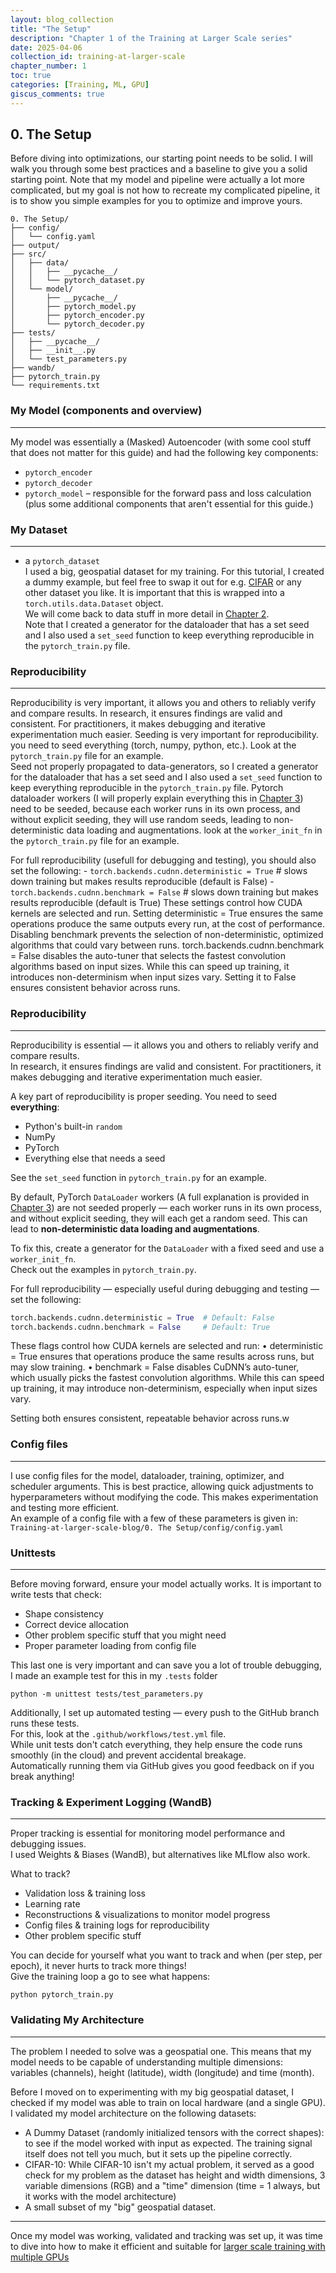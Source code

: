 ```yaml
---
layout: blog_collection
title: "The Setup"
description: "Chapter 1 of the Training at Larger Scale series"
date: 2025-04-06
collection_id: training-at-larger-scale
chapter_number: 1
toc: true
categories: [Training, ML, GPU]
giscus_comments: true
---
```


## 0. The Setup

Before diving into optimizations, our starting point needs to be solid. I will walk you through some best practices and a baseline to give you a solid starting point. Note that my model and pipeline were actually a lot more complicated, but my goal is not how to recreate my complicated pipeline, it is to show you simple examples for you to optimize and improve yours.

```
0. The Setup/
├── config/
│   └── config.yaml
├── output/
├── src/
│   ├── data/
│   │   ├── __pycache__/
│   │   └── pytorch_dataset.py
│   └── model/
│       ├── __pycache__/
│       ├── pytorch_model.py
│       ├── pytorch_encoder.py
│       └── pytorch_decoder.py
├── tests/
│   ├── __pycache__/
│   ├── __init__.py
│   └── test_parameters.py
├── wandb/
├── pytorch_train.py
└── requirements.txt
```

### My Model (components and overview)

---

My model was essentially a (Masked) Autoencoder (with some cool stuff that does not matter for this guide) and had the following key components:

- `pytorch_encoder`
- `pytorch_decoder`
- `pytorch_model` – responsible for the forward pass and loss calculation (plus some additional components that aren't essential for this guide.)

### My Dataset

---

- a `pytorch_dataset`  
  I used a big, geospatial dataset for my training. For this tutorial, I created a dummy example, but feel free to swap it out for e.g. [CIFAR](https://www.cs.toronto.edu/~kriz/cifar.html) or any other dataset you like. It is important that this is wrapped into a `torch.utils.data.Dataset` object.  
  We will come back to data stuff in more detail in [Chapter 2](/blogs/training-at-larger-scale/part3/).  
  Note that I created a generator for the dataloader that has a set seed and I also used a `set_seed` function to keep everything reproducible in the `pytorch_train.py` file.

### Reproducibility

---

Reproducibility is very important, it allows you and others to reliably verify and compare results. In research, it ensures findings are valid and consistent. For practitioners, it makes debugging and iterative experimentation much easier. Seeding is very important for reproducibility.  
you need to seed everything (torch, numpy, python, etc.). Look at the `pytorch_train.py` file for an example.  
Seed not properly propagated to data-generators, so I created a generator for the dataloader that has a set seed and I also used a `set_seed` function to keep everything reproducible in the `pytorch_train.py` file.
Pytorch dataloader workers (I will properly explain everything this in [Chapter 3](/blogs/training-at-larger-scale/part4/)) need to be seeded, because each worker runs in its own process, and without explicit seeding, they will use random seeds, leading to non-deterministic data loading and augmentations. look at the `worker_init_fn` in the `pytorch_train.py` file for an example.

For full reproducibility (usefull for debugging and testing), you should also set the following: - `torch.backends.cudnn.deterministic = True` # slows down training but makes results reproducible (default is False) - `torch.backends.cudnn.benchmark = False` # slows down training but makes results reproducible (default is True)
These settings control how CUDA kernels are selected and run. Setting deterministic = True ensures the same operations produce the same outputs every run, at the cost of performance. Disabling benchmark prevents the selection of non-deterministic, optimized algorithms that could vary between runs.
torch.backends.cudnn.benchmark = False disables the auto-tuner that selects the fastest convolution algorithms based on input sizes. While this can speed up training, it introduces non-determinism when input sizes vary. Setting it to False ensures consistent behavior across runs.

### Reproducibility

---

Reproducibility is essential — it allows you and others to reliably verify and compare results.  
In research, it ensures findings are valid and consistent. For practitioners, it makes debugging and iterative experimentation much easier.

A key part of reproducibility is proper seeding. You need to seed **everything**:

- Python's built-in `random`
- NumPy
- PyTorch
- Everything else that needs a seed

See the `set_seed` function in `pytorch_train.py` for an example.

By default, PyTorch `DataLoader` workers (A full explanation is provided in [Chapter 3](/blogs/training-at-larger-scale/part4/)) are not seeded properly — each worker runs in its own process, and without explicit seeding, they will each get a random seed. This can lead to **non-deterministic data loading and augmentations**.

To fix this, create a generator for the `DataLoader` with a fixed seed and use a `worker_init_fn`.  
Check out the examples in `pytorch_train.py`.

For full reproducibility — especially useful during debugging and testing — set the following:

```python
torch.backends.cudnn.deterministic = True  # Default: False
torch.backends.cudnn.benchmark = False     # Default: True
```

These flags control how CUDA kernels are selected and run:
• deterministic = True ensures that operations produce the same results across runs, but may slow training.
• benchmark = False disables CuDNN’s auto-tuner, which usually picks the fastest convolution algorithms. While this can speed up training, it may introduce non-determinism, especially when input sizes vary.

Setting both ensures consistent, repeatable behavior across runs.w

### Config files

---

I use config files for the model, dataloader, training, optimizer, and scheduler arguments. This is best practice, allowing quick adjustments to hyperparameters without modifying the code. This makes experimentation and testing more efficient.  
An example of a config file with a few of these parameters is given in:  
`Training-at-larger-scale-blog/0. The Setup/config/config.yaml`

### Unittests

---

Before moving forward, ensure your model actually works. It is important to write tests that check:

- Shape consistency
- Correct device allocation
- Other problem specific stuff that you might need
- Proper parameter loading from config file

This last one is very important and can save you a lot of trouble debugging, I made an example test for this in my `.tests` folder

```
python -m unittest tests/test_parameters.py
```

Additionally, I set up automated testing — every push to the GitHub branch runs these tests.  
For this, look at the `.github/workflows/test.yml` file.  
While unit tests don't catch everything, they help ensure the code runs smoothly (in the cloud) and prevent accidental breakage.  
Automatically running them via GitHub gives you good feedback on if you break anything!

### Tracking & Experiment Logging (WandB)

---

Proper tracking is essential for monitoring model performance and debugging issues.  
I used Weights & Biases (WandB), but alternatives like MLflow also work.

What to track?

- Validation loss & training loss
- Learning rate
- Reconstructions & visualizations to monitor model progress
- Config files & training logs for reproducibility
- Other problem specific stuff

You can decide for yourself what you want to track and when (per step, per epoch), it never hurts to track more things!  
Give the training loop a go to see what happens:

```
python pytorch_train.py
```

### Validating My Architecture

---

The problem I needed to solve was a geospatial one. This means that my model needs to be capable of understanding multiple dimensions:  
variables (channels), height (latitude), width (longitude) and time (month).

Before I moved on to experimenting with my big geospatial dataset, I checked if my model was able to train on local hardware (and a single GPU).  
I validated my model architecture on the following datasets:

- A Dummy Dataset (randomly initialized tensors with the correct shapes): to see if the model worked with input as expected. The training signal itself does not tell you much, but it sets up the pipeline correctly.
- CIFAR-10: While CIFAR-10 isn't my actual problem, it served as a good check for my problem as the dataset has height and width dimensions, 3 variable dimensions (RGB) and a "time" dimension (time = 1 always, but it works with the model architecture)
- A small subset of my "big" geospatial dataset.

---

Once my model was working, validated and tracking was set up, it was time to dive into how to make it efficient and suitable for [larger scale training with multiple GPUs](/blogs/training-at-larger-scale/part2/)
